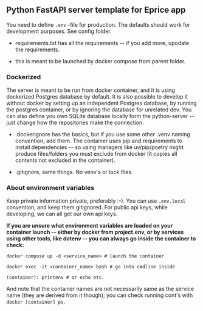 ## Python FastAPI server template for Eprice app

You need to define `.env` -file for production. The defaults should work for development purposes. See config folder.

* requirements.txt has all the requirements -- if you add more, upodate the requirements.

* this is meant to be launched by docker compose from parent folder.

### Dockerized

The server is meant to be run  from docker container, and it is using dockerized Postgres database by default. It is also possible to develop it without docker by setting up an independent Postgres database, by running the postgres container, or by ignoring the database for unrelated dev. You can also define you own SQLite database locally form the python-server -- just change how the repositories make the connection.

* .dockerignore has the basics, but if you use some other .venv naming convention, add them. The container uses pip and requirements to install dependencies -- so using managers like uv/pip/poetry might produce files/folders you must exclude from docker (it copies all contents not excluded in the container).

* .gitignore, same things. No venv's or lock files.

### **About environment variables**

Keep private information private, preferably :-). You can use `.env.local` convention, and keep them gitignored. For public api keys, while developing, we can all get our own api keys.

**If you are unsure what environment variables are loaded on your container launch -- either by docker from project.env, or by services using other tools, like dotenv -- you can always go inside the container to check:**

```
docker compose up -d <service_name> # launch the container

docker exec -it <container_name> bash # go into cmdline inside

(container): printenv # or echo etc.
```

And note that the container names are not necessarily same as the service name (they are derived from it though); you can check running cont's with `docker [container] ps`.